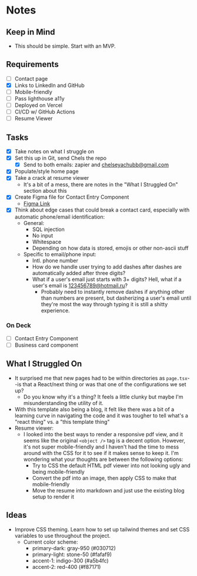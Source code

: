 # Notes

## Keep in Mind

- This should be simple. Start with an MVP.

## Requirements

- [ ] Contact page
- [X] Links to LinkedIn and GitHub
- [ ] Mobile-friendly 
- [ ] Pass lighthouse a11y
- [ ] Deployed on Vercel
- [ ] CI/CD w/ GitHub Actions
- [ ] Resume Viewer

## Tasks

- [X] Take notes on what I struggle on 
- [x] Set this up in Git, send Chels the repo
  - [x] Send to both emails: zapier and chelseyachubb@gmail.com
- [x] Populate/style home page 
- [x] Take a crack at resume viewer
  - It's a bit of a mess, there are notes in the "What I Struggled On" section about this
- [x] Create Figma file for Contact Entry Component
  - [Figma Link](https://www.figma.com/design/4mRV23ogxCJM3UGVadqMxx/Contact-Card?node-id=0-1&t=U89qgyOu2vbLPVYH-1)
- [X] Think about edge cases that could break a contact card, especially with automatic phone/email identification:
  - General:
    - SQL injection
    - No input
    - Whitespace
    - Depending on how data is stored, emojis or other non-ascii stuff
  - Specific to email/phone input:
    - Intl. phone number
    - How do we handle user trying to add dashes after dashes are automatically added after three digits?
    - What if a user's email just starts with 3+ digits? Hell, what if a user's email is 123456789@hotmail.ru?
      - Probably need to instantly remove dashes if anything other than numbers are present, but dasherizing a user's email until they're most the way through typing it is still a shitty experience.

### On Deck

- [ ] Contact Entry Component
- [ ] Business card component

## What I Struggled On

- It surprised me that new pages had to be within directories as `page.tsx`--is that a React/next thing or was that one of the configurations we set up?
  - Do you know why it's a thing? It feels a little clunky but maybe I'm misunderstanding the utility of it.
- With this template also being a blog, it felt like there was a bit of a learning curve in navigating the code and it was tougher to tell what's a "react thing" vs. a "this template thing"
- Resume viewer:
  - I looked into the best ways to render a responsive pdf view, and it seems like the original `<object />` tag is a decent option. However, it's not super mobile-friendly and I haven't had the time to mess around with the CSS for it to see if it makes sense to keep it. I'm wondering what your thoughts are between the following options:
    - Try to CSS the default HTML pdf viewer into not looking ugly and being mobile-friendly
    - Convert the pdf into an image, then apply CSS to make that mobile-friendly
    - Move the resume into markdown and just use the existing blog setup to render it

## Ideas

- Improve CSS theming. Learn how to set up tailwind themes and set CSS variables to use throughout the project.
  - Current color scheme:
    - primary-dark: gray-950 (#030712)
    - primary-light: stone-50 (#fafaf9)
    - accent-1: indigo-300 (#a5b4fc)
    - accent-2: red-400 (#f87171)